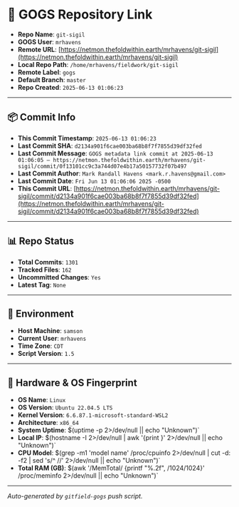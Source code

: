 # 🔗 GOGS Repository Link

- **Repo Name**: `git-sigil`
- **GOGS User**: `mrhavens`
- **Remote URL**: [https://netmon.thefoldwithin.earth/mrhavens/git-sigil](https://netmon.thefoldwithin.earth/mrhavens/git-sigil)
- **Local Repo Path**: `/home/mrhavens/fieldwork/git-sigil`
- **Remote Label**: `gogs`
- **Default Branch**: `master`
- **Repo Created**: `2025-06-13 01:06:23`

---

## 📦 Commit Info

- **This Commit Timestamp**: `2025-06-13 01:06:23`
- **Last Commit SHA**: `d2134a901f6cae003ba68b8f7f7855d39df32fed`
- **Last Commit Message**: `GOGS metadata link commit at 2025-06-13 01:06:05 — https://netmon.thefoldwithin.earth/mrhavens/git-sigil/commit/0f13101cc9c3a744d07e4b17a50157732f07b497`
- **Last Commit Author**: `Mark Randall Havens <mark.r.havens@gmail.com>`
- **Last Commit Date**: `Fri Jun 13 01:06:06 2025 -0500`
- **This Commit URL**: [https://netmon.thefoldwithin.earth/mrhavens/git-sigil/commit/d2134a901f6cae003ba68b8f7f7855d39df32fed](https://netmon.thefoldwithin.earth/mrhavens/git-sigil/commit/d2134a901f6cae003ba68b8f7f7855d39df32fed)

---

## 📊 Repo Status

- **Total Commits**: `1301`
- **Tracked Files**: `162`
- **Uncommitted Changes**: `Yes`
- **Latest Tag**: `None`

---

## 🧭 Environment

- **Host Machine**: `samson`
- **Current User**: `mrhavens`
- **Time Zone**: `CDT`
- **Script Version**: `1.5`

---

## 🧬 Hardware & OS Fingerprint

- **OS Name**: `Linux`
- **OS Version**: `Ubuntu 22.04.5 LTS`
- **Kernel Version**: `6.6.87.1-microsoft-standard-WSL2`
- **Architecture**: `x86_64`
- **System Uptime**: $(uptime -p 2>/dev/null || echo "Unknown")`
- **Local IP**: $(hostname -I 2>/dev/null | awk '{print }' 2>/dev/null || echo "Unknown")`
- **CPU Model**: $(grep -m1 'model name' /proc/cpuinfo 2>/dev/null | cut -d: -f2 | sed 's/^ //' 2>/dev/null || echo "Unknown")`
- **Total RAM (GB)**: $(awk '/MemTotal/ {printf "%.2f", /1024/1024}' /proc/meminfo 2>/dev/null || echo "Unknown")`

---

_Auto-generated by `gitfield-gogs` push script._
